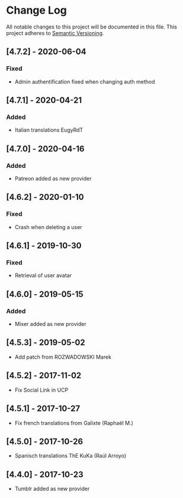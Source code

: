 # Change Log

All notable changes to this project will be documented in this file. 
This project adheres to [Semantic Versioning](http://semver.org/).

## [4.7.2] - 2020-06-04
### Fixed
- Admin authentification fixed when changing auth method

## [4.7.1] - 2020-04-21
### Added
- Italian translations EugyRdT

## [4.7.0] - 2020-04-16
### Added
- Patreon added as new provider

## [4.6.2] - 2020-01-10
### Fixed
- Crash when deleting a user

## [4.6.1] - 2019-10-30
### Fixed
- Retrieval of user avatar

## [4.6.0] - 2019-05-15
### Added
- Mixer added as new provider

## [4.5.3] - 2019-05-02
- Add patch from ROZWADOWSKI Marek

## [4.5.2] - 2017-11-02
- Fix Social Link in UCP

## [4.5.1] - 2017-10-27
-  Fix french translations from Galixte (Raphaël M.)

## [4.5.0] - 2017-10-26
-  Spanisch translations ThE KuKa (Raúl Arroyo)

## [4.4.0] - 2017-10-23
- Tumblr added as new provider
